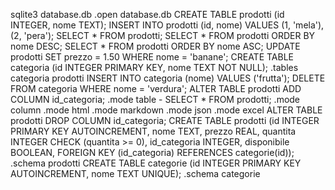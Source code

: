 sqlite3 database.db
.open database.db
CREATE TABLE prodotti (id INTEGER, nome TEXT);
INSERT INTO prodotti (id, nome) VALUES (1, 'mela'), (2, 'pera');
SELECT * FROM prodotti;
SELECT * FROM prodotti ORDER BY nome DESC;
SELECT * FROM prodotti ORDER BY nome ASC;
UPDATE prodotti SET prezzo = 1.50 WHERE nome = 'banane';
CREATE TABLE categoria (id INTEGER PRIMARY KEY, nome TEXT NOT NULL);
.tables
categoria prodotti
INSERT INTO categoria (nome) VALUES ('frutta');
DELETE FROM categoria WHERE nome = 'verdura';
ALTER TABLE prodotti ADD COLUMN id_categoria;
.mode table - SELECT * FROM prodotti;
.mode column
.mode html
.mode markdown
.mode json
.mode excel
ALTER TABLE prodotti DROP COLUMN id_categoria;
CREATE TABLE prodotti (id INTEGER PRIMARY KEY AUTOINCREMENT, nome TEXT, prezzo REAL, quantita INTEGER CHECK (quantita >= 0), id_categoria INTEGER, disponibile BOOLEAN, FOREIGN KEY (id_categoria) REFERENCES categorie(id));
.schema prodotti
CREATE TABLE categorie (id INTEGER PRIMARY KEY AUTOINCREMENT, nome TEXT UNIQUE);
.schema categorie

